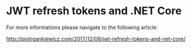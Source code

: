 # JWT refresh tokens and .NET Core

For more informations please navigate to the following article:

http://piotrgankiewicz.com/2017/12/08/jwt-refresh-tokens-and-net-core/